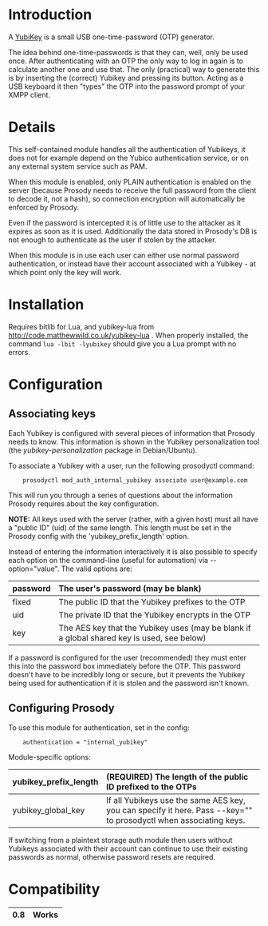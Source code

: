 # Introduction #

A [YubiKey](http://www.yubico.com/yubikey) is a small USB one-time-password (OTP) generator.

The idea behind one-time-passwords is that they can, well, only be used once. After authenticating with an OTP the only way to log in again is to calculate another one and use that. The only (practical) way to generate this is by inserting the (correct) Yubikey and pressing its button. Acting as a USB keyboard it then "types" the OTP into the password prompt of your XMPP client.

# Details #

This self-contained module handles all the authentication of Yubikeys, it does not for example depend on the Yubico authentication service, or on any external system service such as PAM.

When this module is enabled, only PLAIN authentication is enabled on the server (because Prosody needs to receive the full password from the client to decode it, not a hash), so connection encryption will automatically be enforced by Prosody.

Even if the password is intercepted it is of little use to the attacker as it expires as soon as it is used. Additionally the data stored in Prosody's DB is not enough to authenticate as the user if stolen by the attacker.

When this module is in use each user can either use normal password authentication, or instead have their account associated with a Yubikey - at which point only the key will work.

# Installation #

Requires bitlib for Lua, and yubikey-lua from http://code.matthewwild.co.uk/yubikey-lua . When properly installed, the command `lua -lbit -lyubikey` should give you a Lua prompt with no errors.

# Configuration #

## Associating keys ##
Each Yubikey is configured with several pieces of information that Prosody needs to know. This information is shown in the Yubikey personalization tool (the _yubikey-personalization_ package in Debian/Ubuntu).

To associate a Yubikey with a user, run the following prosodyctl command:
```
    prosodyctl mod_auth_internal_yubikey associate user@example.com
```

This will run you through a series of questions about the information Prosody requires about the key configuration.

**NOTE:** All keys used with the server (rather, with a given host) must all have a "public ID" (uid) of the same length. This length must be set in the Prosody config with the 'yubikey\_prefix\_length' option.

Instead of entering the information interactively it is also possible to specify each option on the command-line (useful for automation) via --option="value". The valid options are:

| password | The user's password (may be blank) |
|:---------|:-----------------------------------|
| fixed    | The public ID that the Yubikey prefixes to the OTP |
| uid      | The private ID that the Yubikey encrypts in the OTP |
| key      | The AES key that the Yubikey uses (may be blank if a global shared key is used, see below) |

If a password is configured for the user (recommended) they must enter this into the password box immediately before the OTP. This password doesn't have to be incredibly long or secure, but it prevents the Yubikey being used for authentication if it is stolen and the password isn't known.

## Configuring Prosody ##

To use this module for authentication, set in the config:
```
    authentication = "internal_yubikey"
```

Module-specific options:

| yubikey\_prefix\_length | (**REQUIRED**) The length of the public ID prefixed to the OTPs |
|:------------------------|:----------------------------------------------------------------|
| yubikey\_global\_key    | If all Yubikeys use the same AES key, you can specify it here. Pass --key="" to prosodyctl when associating keys. |

If switching from a plaintext storage auth module then users without Yubikeys associated with their account can continue to use their existing passwords as normal, otherwise password resets are required.

# Compatibility #
|0.8| Works |
|:--|:------|